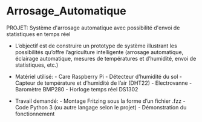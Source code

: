 # Arrosage_Automatique
PROJET: Système d'arrosage automatique avec possibilité d'envoi de statistiques en temps réel

* L’objectif est de construire un prototype de système illustrant les possibilités qu’offre l’agriculture intelligente 
(arrosage automatique, éclairage automatique, mesures de températures et d’humidité, envoi de statistiques, etc.)

* Matériel utilisé:
                - Care Raspberry Pi
                - Détecteur d’humidité du sol
                - Capteur de température et d’humidité de l’air (DHT22)
                - Electrovanne
                - Baromètre BMP280
                - Horloge temps réel DS1302
* Travail demandé:
                - Montage Fritzing sous la forme d’un fichier .fzz
                - Code Python 3 (ou autre langage selon le projet)
                - Démonstration du fonctionnement



